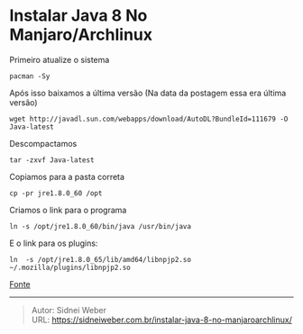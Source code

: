 # Instalar Java 8 No Manjaro/Archlinux

Primeiro atualize o sistema

```shell
pacman -Sy
```

Após isso baixamos a última versão (Na data da postagem essa era última versão)

```shell
wget http://javadl.sun.com/webapps/download/AutoDL?BundleId=111679 -O Java-latest
```

Descompactamos

```shell
tar -zxvf Java-latest
```

Copiamos para a pasta correta

```shell
cp -pr jre1.8.0_60 /opt
```

Criamos o link para o programa

```shell
ln -s /opt/jre1.8.0_60/bin/java /usr/bin/java
```

E o link para os plugins:

```shell
ln  -s /opt/jre1.8.0_65/lib/amd64/libnpjp2.so  ~/.mozilla/plugins/libnpjp2.so
```

[Fonte](http://www.unixmen.com/install-java-8-manjaroarchlinux/)

---

> Autor: Sidnei Weber  
> URL: https://sidneiweber.com.br/instalar-java-8-no-manjaroarchlinux/  


